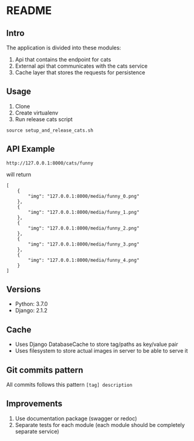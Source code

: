 # README

## Intro
The application is divided into these modules:
1. Api that contains the endpoint for cats
2. External api that communicates with the cats service
3. Cache layer that stores the requests for persistence

## Usage
1. Clone
2. Create virtualenv
3. Run release cats script
```
source setup_and_release_cats.sh
```

## API Example
```
http://127.0.0.1:8000/cats/funny
```
will return 
```
[
    {
        "img": "127.0.0.1:8000/media/funny_0.png"
    },
    {
        "img": "127.0.0.1:8000/media/funny_1.png"
    },
    {
        "img": "127.0.0.1:8000/media/funny_2.png"
    },
    {
        "img": "127.0.0.1:8000/media/funny_3.png"
    },
    {
        "img": "127.0.0.1:8000/media/funny_4.png"
    }
]
```

## Versions
* Python: 3.7.0
* Django: 2.1.2

## Cache
* Uses Django DatabaseCache to store tag/paths as key/value pair
* Uses filesystem to store actual images in server to be able to serve it

## Git commits pattern
All commits follows this pattern
```[tag] description```

## Improvements
1. Use documentation package (swagger or redoc)
2. Separate tests for each module (each module should be completely separate service)
